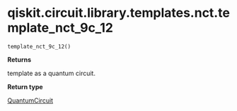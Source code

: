 <span id="qiskit-circuit-library-templates-nct-template-nct-9c-12" />

# qiskit.circuit.library.templates.nct.template\_nct\_9c\_12

<span id="undefined" />

`template_nct_9c_12()`

**Returns**

template as a quantum circuit.

**Return type**

[QuantumCircuit](qiskit.circuit.QuantumCircuit#qiskit.circuit.QuantumCircuit "qiskit.circuit.QuantumCircuit")
